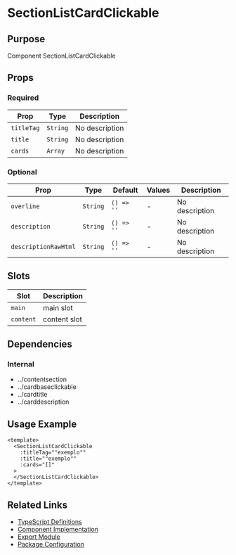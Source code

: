 # SectionListCardClickable

## Purpose

Component SectionListCardClickable

## Props

### Required
| Prop | Type | Description |
|------|------|-------------|
| `titleTag` | `String` | No description |
| `title` | `String` | No description |
| `cards` | `Array` | No description |

### Optional
| Prop | Type | Default | Values | Description |
|------|------|---------|--------|-------------|
| `overline` | `String` | `() => ''` | - | No description |
| `description` | `String` | `() => ''` | - | No description |
| `descriptionRawHtml` | `String` | `() => ''` | - | No description |

## Slots

| Slot | Description |
|------|-------------|
| `main` | main slot |
| `content` | content slot |

## Dependencies

### Internal
- ../contentsection
- ../cardbaseclickable
- ../cardtitle
- ../carddescription

## Usage Example

```vue
<template>
  <SectionListCardClickable
    :titleTag=""exemplo""
    :title=""exemplo""
    :cards="[]"
  >
  </SectionListCardClickable>
</template>
```

## Related Links

- [TypeScript Definitions](./SectionListCardClickable.d.ts)
- [Component Implementation](./SectionListCardClickable.vue)
- [Export Module](./sectionlistcardclickable.js)
- [Package Configuration](./package.json)
